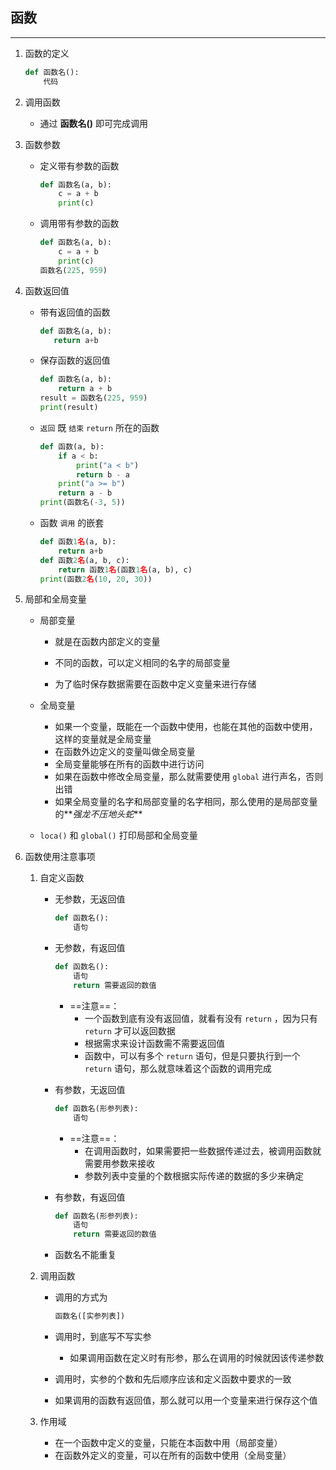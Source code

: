 ## 函数

---

1. 函数的定义

   ```Python
   def 函数名():
       代码
   ```

2. 调用函数

   - 通过 **函数名()** 即可完成调用

3. 函数参数

   - 定义带有参数的函数

     ```Python
     def 函数名(a, b):
         c = a + b
         print(c)
     ```

   - 调用带有参数的函数

     ```Python
     def 函数名(a, b):
         c = a + b
         print(c)
     函数名(225, 959)
     ```

4. 函数返回值

   - 带有返回值的函数

     ```Python
     def 函数名(a, b):
     	return a+b
     ```

   - 保存函数的返回值

     ```Python
     def 函数名(a, b):
         return a + b
     result = 函数名(225, 959)
     print(result)
     ```

   - `返回` 既 `结束` `return` 所在的函数

     ```Python
     def 函数(a, b):
         if a < b:
             print("a < b")
             return b - a
         print("a >= b")
         return a - b
     print(函数名(-3, 5))
     ```

   - 函数 `调用` 的嵌套

     ```Python
     def 函数1名(a, b):
         return a+b
     def 函数2名(a, b, c):
         return 函数1名(函数1名(a, b), c)
     print(函数2名(10, 20, 30))
     ```

5. 局部和全局变量

   - 局部变量

     - 就是在函数内部定义的变量

     - 不同的函数，可以定义相同的名字的局部变量

     - 为了临时保存数据需要在函数中定义变量来进行存储

   - 全局变量
     - 如果一个变量，既能在一个函数中使用，也能在其他的函数中使用，这样的变量就是全局变量
     - 在函数外边定义的变量叫做全局变量
     - 全局变量能够在所有的函数中进行访问
     - 如果在函数中修改全局变量，那么就需要使用 `global` 进行声名，否则出错
     - 如果全局变量的名字和局部变量的名字相同，那么使用的是局部变量的**_强龙不压地头蛇_**
   - `loca()` 和 `global()` 打印局部和全局变量

6. 函数使用注意事项

   1. 自定义函数

      - 无参数，无返回值

        ```Python
        def 函数名():
            语句
        ```

      - 无参数，有返回值

        ```Python
        def 函数名():
            语句
            return 需要返回的数值
        ```

        - ==注意==：
          - 一个函数到底有没有返回值，就看有没有 `return` ，因为只有 `return` 才可以返回数据
          - 根据需求来设计函数需不需要返回值
          - 函数中，可以有多个 `return` 语句，但是只要执行到一个 `return` 语句，那么就意味着这个函数的调用完成

      - 有参数，无返回值

        ```Python
        def 函数名(形参列表):
            语句
        ```

        - ==注意==：
          - 在调用函数时，如果需要把一些数据传递过去，被调用函数就需要用参数来接收
          - 参数列表中变量的个数根据实际传递的数据的多少来确定

      - 有参数，有返回值

        ```Python
        def 函数名(形参列表):
            语句
            return 需要返回的数值
        ```

      - 函数名不能重复

   2. 调用函数

      - 调用的方式为

        ```Python
        函数名([实参列表])
        ```

      - 调用时，到底写不写实参

        - 如果调用函数在定义时有形参，那么在调用的时候就因该传递参数

      - 调用时，实参的个数和先后顺序应该和定义函数中要求的一致

      - 如果调用的函数有返回值，那么就可以用一个变量来进行保存这个值

   3. 作用域

      - 在一个函数中定义的变量，只能在本函数中用（局部变量）
      - 在函数外定义的变量，可以在所有的函数中使用（全局变量）
